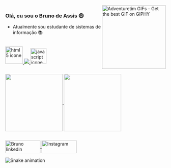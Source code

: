 <img align="right" src="https://media2.giphy.com/media/v9SiXoqnirrPD422uI/200w.gif?cid=82a1493bh5kh2z20hho0o9vepq96b64hah1miisquv5tcmc8&rid=200w.gif&ct=g" alt="Adventuretim GIFs - Get the best GIF on GIPHY" data-noaft="1" style="width: 200px; height: 200px; margin: 0px;">

### Olá, eu sou o Bruno de Assis :smile:
- Atualmente sou estudante de sistemas de informação :books:
  
 ##
 
<div>
  <a href="https://www.flaticon.com/br/icone-gratis/html-5_2535518?term=html5&page=1&position=11&page=1&position=11&related_id=2535518&origin=search" target="_blank">
  <img width="55" height="54" src="https://image.flaticon.com/icons/png/512/2535/2535518.png" alt="html 5 ícone">
  </a>

  <a href="https://icons8.com.br/icons/set/css3" target="_blank">
  <img src="https://img.icons8.com/dusk/50/000000/css3.png"/>
  </a>

  <a href="https://www.flaticon.com/br/icone-gratis/javascript_919828?term=javascript&page=1&position=8&page=1&position=8&related_id=919828&origin=tag" target="_blank">
 <img width="50" height="49" src="https://image.flaticon.com/icons/png/512/919/919828.png" alt="javascript ícone">
</a>
</div>

  ##

<div>
   <a href="https://github.com/Bruno-Dassis">
    <img align="center" height="180em" src="https://github-readme-stats.vercel.app/api?username=Bruno-Dassis&show_icons=true&theme=graywhite&include_all_commits=true&count_private=true"/>
    <img align="center" height="180em" src="https://github-readme-stats.vercel.app/api/top-langs/?username=Bruno-Dassis&layout=compact&theme=graywhite"/>
</div>
   
  ##

<div>
  
  <a href="https://www.linkedin.com/in/bruno-de-assis-pereira-7a411219a/" target="_blank">
    <img align="center" alt="Bruno linkedin" height="40" width="110" src="https://img.shields.io/badge/LinkedIn-0077B5?style=for-the-badge&logo=linkedin&logoColor=white" style="max-with: 90%";> 
  </a>
  <a href="https://www.instagram.com/_d_assis/" target="_blank">
    <img align="center" alt="Instagram" height="40" width="110" src="https://img.shields.io/badge/Instagram-E4405F?style=for-the-badge&logo=instagram&logoColor=white"style="max-with: 90%";> 
  </a>
  
  ![Snake animation](https://github.com/Bruno-Dassis/Bruno-Dassis/blob/output/github-contribution-grid-snake.svg)
  
 </div>
